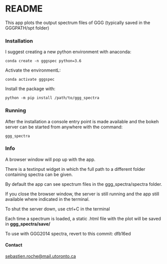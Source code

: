 # README #

This app plots the output spectrum files of GGG (typically saved in the GGGPATH/spt folder)

### Installation ###

I suggest creating a new python environment with anaconda:

	conda create -n gggspec python=3.6

Activate the environmentL:

	conda activate gggspec

Install the package with:

	python -m pip install /path/to/ggg_spectra

### Running ###

After the installation a console entry point is made available and the bokeh server can be started from anywhere with the command:

	ggg_spectra

### Info ###

A browser window will pop up with the app.

There is a textinput widget in which the full path to a different folder containing spectra can be given.

By default the app can see spectrum files in the ggg_spectra/spectra folder.

If you close the browser window, the server is still running and the app still available where indicated in the terminal.

To shut the server down, use ctrl+C in the terminal

Each time a spectrum is loaded, a static .html file with the plot will be saved in **ggg_spectra/save/**

To use with GGG2014 spectra, revert to this commit: dfb16ed

#### Contact ####

sebastien.roche@mail.utoronto.ca
